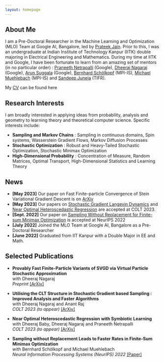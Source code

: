 ```yaml
---
layout: homepage
---
```


## About Me

I am a Pre-Doctoral Researcher in the Machine Learning and Optimization (MLO) Team at Google AI, Bangalore, led by  [Prateek Jain](http://www.prateekjain.org/). Prior to this, I was an undergraduate at Indian Institute of Technology Kanpur (IITK) double majoring in Electrical Engineering and Mathematics. During my time at IITK and Google, I have been fortunate to learn from an amazing set of mentors (in no particular order) : [Praneeth Netrapalli](https://praneethnetrapalli.org/) (Google), [Dheeraj Nagaraj](https://dheerajnagaraj.com/) (Google), [Arun Suggala](https://www.cs.cmu.edu/~asuggala/) (Google), [Bernhard Schölkopf](https://is.mpg.de/~bs) (MPI-IS), [Michael Muehlebach](https://sites.google.com/corp/view/mmuehlebach/) (MPI-IS) and [Sandeep Juneja](https://www.tcs.tifr.res.in/~sandeepj/) (TIFR).

My [CV](https://aniket1998.github.io/assets/files/cv.pdf) can be found here

## Research Interests

I am broadly interested in applying ideas from probability, analysis and geometry to learning theory and theoretical computer science. Specific interests include:

- **Sampling and Markov Chains** : Sampling in continuous domains, Spin systems, Wasserstein Gradient Flows, Markov Diffusion Processes  
- **Stochastic Optimization** : Robust and Heavy-Tailed Stochastic Optimization, Stochastic Minimax Optimization  
- **High-Dimensional Probability** : Concentration of Measure, Random Matrices, Optimal Transport, High-Dimensional Statistics and Learning Theory

## News

- **[May 2023]** Our paper on Fast Finite-particle Convergence of Stein Variational Gradient Descent is on [ArXiv](https://arxiv.org/pdf/2305.17558.pdf)
- **[May 2023]** Our papers on [Stochastic Gradient Langevin Dynamics](https://arxiv.org/pdf/2206.03792.pdf) and [Near Optimal Heteroscedastic Regression](https://arxiv.org/pdf/2306.14288.pdf) are accepted at COLT 2023. 
- **[Sept. 2022]** Our paper on [Sampling Without Replacement for Finite-sum Minimax Optimization](https://proceedings.neurips.cc/paper_files/paper/2022/hash/2ce4f0b8e24c45318352068603153590-Abstract-Conference.html) is accepted at NeurIPS 2022 
- **[July 2022]** Joined the MLO Team at Google AI, Bangalore as a Pre-Doctoral Researcher
- **[June 2022]** Graduated from IIT Kanpur with a Double Major in EE and Math.

## Selected Publications

- **Provably Fast Finite-Particle Variants of SVGD via Virtual Particle Stochastic Approximation**  
with Dheeraj Nagaraj  
*Preprint* [[ArXiv]](https://arxiv.org/pdf/2305.17558.pdf)

- **Utilising the CLT Structure in Stochastic Gradient based Sampling : Improved Analysis and Faster Algorithms**  
with Dheeraj Nagaraj and Anant Raj  
*COLT 2023 (to appear)* [[ArXiv]](https://arxiv.org/pdf/2206.03792.pdf)

- **Near Optimal Heteroscedastic Regression with Symbiotic Learning**  
with Dheeraj Baby, Dheeraj Nagaraj and Praneeth Netrapalli  
*COLT 2023 (to appear)* [[ArXiv]](https://arxiv.org/pdf/2306.14288.pdf)

- **Sampling without Replacement Leads to Faster Rates in Finite-Sum Minimax Optimization**  
with Bernhard Schölkopf and Michael Muehlebach  
*Neural Information Processing Systems (NeurIPS) 2022* [[Paper]](https://proceedings.neurips.cc/paper_files/paper/2022/hash/2ce4f0b8e24c45318352068603153590-Abstract-Conference.html)


